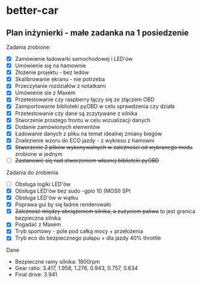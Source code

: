 # better-car
## Plan inżynierki - małe zadanka na 1 posiedzenie

Zadania zrobione:

- [x] Zamówienie ładowarki samochodowej i LED'ów
- [x] Umówienie się na hamownie
- [x] Złożenie projektu - bez ledów
- [x] Skalibrowanie ekranu - nie potrzeba
- [x] Przeczytanie rozdziałów z notatkami
- [x] Umówienie sie z Maxem
- [x] Przetestowanie czy raspberry łączy się ze złączem OBD 
- [x] Zaimportowanie biblioteki pyOBD w celu sprawdzenia czy działa
- [x] Przetestowanie czy dane są zczytywane z silnika
- [x] Stworzenie prostego frontu w celu wizualizacji danych
- [x] Dodanie zamówionych elementów
- [x] Ładowanie danych z pliku na temat idealnej zmiany biegów 
- [x] Znalezienie wzoru do ECO jazdy - z wykresu z hamowni
- [x] ~~Stworzenie 2 plików wykonywalnych w zależności od wybranego modu~~ zrobione w jednym
- [ ] ~~Zastanowić się nad stworzeniem własnej biblioteki pyOBD~~

Zadania do zrobienia
- [ ] Obsługa logiki LED'ów
- [x] Obsługa LED'ów bez sudo -gpio 10 (MOSI) SPI
- [x] Obsługa LED'ów w wątku
- [x] Poprawa gui by się ładnie renderowało
- [x] ~~Zależność między obciążeniem silnika, a zużyciem paliwa~~ to jest granica bezpieczna silnika
- [x] Pogadać z Maxem
- [x] Tryb sportowy - pole pod całką mocy + przełożenia
- [x] Tryb eco do bezpiecznego pułapu + dla jazdy 40% throttle

Dane
- Bezpieczne ramy silnika: 1800rpm
- Gear ratio: 3.417, 1.958, 1.276, 0.943, 0.757, 0.634
- Final drive: 3.941


